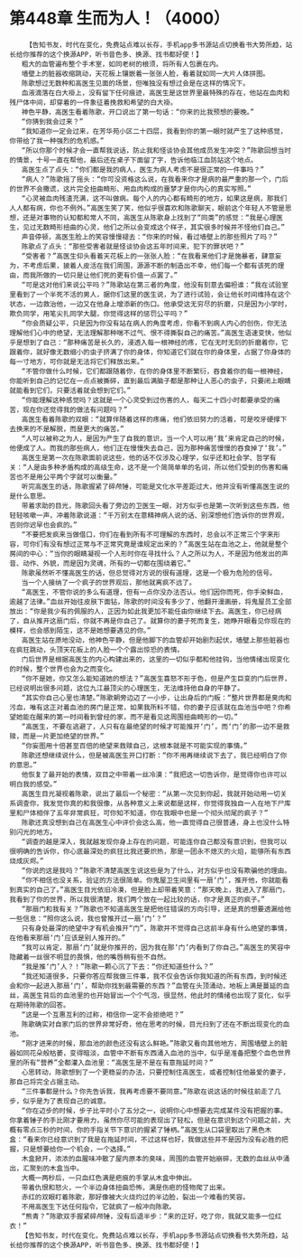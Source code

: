 # 第448章 生而为人！（4000）
        【告知书友，时代在变化，免费站点难以长存，手机app多书源站点切换看书大势所趋，站长给你推荐的这个换源APP，听书音色多、换源、找书都好使！】
       粗大的血管遍布整个手术室，如同老树的根须，将所有人包裹在内。
       墙壁上的脏器收缩跳动，天花板上镶嵌着一张张人脸，看着就如同一大片人体拼图。
       陈歌想过无数种和高医生见面的场景，但唯独没有想过会是在这样的情况下。
       血液滴落在白大褂上，没有留下任何痕迹，高医生是这世界里最特殊的存在，他站在血肉和残尸体中间，却穿着的一件象征着挽救和希望的白大褂。
       神色平静，高医生看着陈歌，开口说出了第一句话：“你来的比我预想的要晚。”
       “你猜到我会过来？”
       “我知道你一定会过来，在芳华苑小区二十四层，我看到你的第一眼时就产生了这种感觉，你带给了我一种强烈的危机感。”
       “所以你那个时候才会一直帮我说话，防止我和怪谈协会其他成员发生冲突？”陈歌回想当时的情景，十号一直在帮他，最后还在桌子下面留了字，告诉他临江血防站这个地点。
       高医生点了点头：“你们都是我的病人，医生为病人考虑不是很正常的一件事吗？”
       “病人？”陈歌摇了摇头：“你可没资格这么说，在我看来你才是病的最严重的那一个，门后的世界不会撒谎，这片完全扭曲畸形、用血肉构成的噩梦才是你内心的真实写照。”
       “心灵被血肉残渣充满，这不叫做病。每个人的内心都有畸形的地方，如果这是病，那我们人人都有病，你也不例外。”高医生笑了笑，他似乎很喜欢和陈歌聊天，眼前这个年轻人不管是思想，还是对事物的认知都和常人不同，高医生从陈歌身上找到了“同类”的感觉：“我是心理医生，见过无数畸形扭曲的心灵，他们之所以会变成这个样子，其实很多时候并不怪他们自己。”
       声音停顿，高医生脸上的笑容慢慢褪去：“你来的时候，看过墙壁上的那些照片了吗？”
       陈歌点了点头：“那些受害者就是怪谈协会这五年时间来，犯下的罪状吧？”
       “受害者？”高医生仰头看着天花板上的一张张人脸：“在我看来他们才是施暴者，肆意妄为，不考虑后果，披着人皮活在我们周围，源源不断的制造出不幸，他们每一个都有该死的理由，而我所做的一切只是让他们死的更有价值一点罢了。”
       “可是这对他们来说公平吗？”陈歌站在第三者的角度，他没有刻意去偏袒谁：“我在试验室里看到了一个半死不活的男人，据你们这里的医生说，为了进行试验，会让他长时间维持在这个状态，一边救治他，一边又在他身上增添新的伤口。他承受这无穷尽的折磨，只是因为小学时，欺负同学，用笔尖扎同学大腿，你觉得这样的惩罚公平吗？”
       “你会质疑公平，只是因为你没有站在病人的角度考虑，你看不到病人内心的创伤，你无法理解他们心中的绝望，无法理解那种喘不过气、恨不得撕裂自己的痛苦。”高医生语速变快，他似乎是想到了自己：“那种痛苦是长久的，浸透入每一根神经的疼，它在无时无刻的折磨着你，它跟着你，就好像无数细小的虫子挤满了你的身体，你知道它们就在你的身体里，占据了你身体的每一寸地方，可你就是无法将它们释放出来。”
       “不管你做什么时候，它们都跟随着你，在你的身体里不断繁衍，吞食着你的每一根神经，你能听到自己的记忆在一点点被撕碎，直到最后满脑子都是那种让人恶心的虫子，只要闭上眼睛就能看到它们，只要活着就会想到它们。”
       “你能理解这种感觉吗？这就是一个心灵受到过伤害的人，每天二十四小时都要承受的痛苦，现在你还觉得我的做法有问题吗？”
       高医生看着陈歌的双眼：“就算伴随着这样的疼痛，他们依旧努力的活着，可是咬牙硬撑下去换来的不是解脱，而是更大的痛苦。”
       “人可以被称之为人，是因为产生了自我的意识，当一个人可以用‘我’来肯定自己的时候，他便成了人。而我的那些病人，他们正在慢慢失去自己，因为那种痛苦慢慢的吞食掉了‘我’。”
       高医生是第一次在陈歌面前说这些，他的话不仅涉及心理学，似乎还和社会学、哲学有关：“人是由多种矛盾构成的高级生命，这不是一个简简单单的名词，所以他们受到的伤害和痛苦也不是用公平两个字就可以衡量。”
       听完高医生的话，陈歌握紧了碎颅锤，可能是文化水平差距过大，他并没有听懂高医生说的是什么意思。
       带着求助的目光，陈歌回头看了旁边的卫医生一眼，对方似乎也是第一次听到这些东西，他轻轻咳嗽一声，冲着陈歌说道：“千万别太在意精神病人说的话、别深想他们告诉你的世界观，否则你迟早也会疯的。”
       “不要把发疯来当做借口，你们在看到所有不可理解的东西时，总会以不正常三个字来形容，可你们有没有想过正常与不正常究竟是谁规定出来的？”高医生站在血池之上，他就是整个房间的中心：“当你的眼睛凝视一个人形时你在寻找什么？人之所以为人，不是因为他发出的声音、动作、外貌，而是因为灵魂，所有的一切都在围绕着它。”
       陈歌虽然听不懂高医生的话，但总觉得对方说的很有道理，这是一个极为危险的信号。
       当一个人接纳了一个疯子的世界观后，那他就离疯不远了。
       “高医生，不管你说的多么有道理，但有一点你没办法否认。他们因你而死，你手染鲜血，逾越了法律。”血丝开始往皮肤下面钻，陈歌的时间没有多少了，他翻开漫画册，将鬼屋员工全部放出：“你是我少有的佩服的人，正因为如此我更加不能任由你继续下去。高医生，你已经病了，自从推开这扇门后，你就不再是你自己了。就算你的妻子死而复生，她睁开眼看见你现在的模样，也会感到陌生，这不是她想要遇见的你。”
       高医生站在原地没动，他神色平静，但是他脚下的血管却开始剧烈起伏，墙壁上那些脏器也在疯狂跳动，头顶天花板上的人脸一个个露出惊恐的表情。
       门后世界是根据高医生的内心构建出来的，这里的一切似乎都和他挂钩，当他情绪出现变化的时候，整个世界也会为之而变化。
       “你不是她，你又怎么能知道她的想法？”高医生喜怒不形于色，但是产生巨变的门后世界，已经说明出很多问题，这位九江最顶尖的心理医生，无法维持他自身的平静了。
       “其实你自己心里也清楚。”陈歌朝旁边迈了一小步，让出身后的门板：“整片世界都是臭肉和污血，唯有这正对着血池的房门是正常，如果我所料不错，你的妻子应该就在血池当中吧？你希望她能在醒来的第一时间看到曾经的家，而不是看见这周围扭曲畸形的一切。”
       “高医生，不要在逃避了，人只有在最绝望的时候才可能推开‘门’，而‘门’的那一边不是救赎，而是一片更加绝望的世界。”
       “你妄图用十倍甚至百倍的绝望来救赎自己，这根本就是不可能实现的事情。”
       陈歌还想继续说什么，但是被高医生开口打断：“你不用再继续说下去了，我已经明白了你的意思。”
       他恢复了最开始的表情，双目之中带着一丝冷漠：“我把这一切告诉你，是觉得你也许可以明白我的感受。”
       高医生目光凝视着陈歌，说出了最后一个秘密：“从第一次见到你起，我就开始动用一切关系调查你，我发觉你真的和我很像，从各种意义上来说都是这样，你觉得我独自一人在地下尸库里和尸体相伴了五年非常疯狂，可你知不知道，你在我眼中也是一个彻头彻尾的疯子？”
       陈歌还真没想到自己在高医生心中评价会这么高，他一直觉得自己很普通，身上也没什么特别闪光的地方。
       “调查的越是深入，我就越发现你身上存在的问题，可能连你自己都没有意识到，但我可以很明确的告诉你，你心底最深处的疯狂比我还要炽热，那是一团永不熄灭的火焰，能够所有东西烧成灰烬。”
       “你说的这是我吗？”陈歌不清楚高医生说这些是为了什么，对方似乎也没有欺骗他的理由。
       “你不相信也没关系，验证的方法很简单。你鬼屋卫生间里有一扇‘门’，推开他，你就能看到真实的自己了。”高医生目光依旧冷漠，但是脸上却带着笑意：“那天晚上，我进入了那扇门，我看到了你的世界，所以我很清楚，我们两个放在一起比较的话，你才是真正的疯子。”
       “那扇门和我有关？”陈歌也不知道高医生是把他往错误的方向引导，还是真的想要透漏给他一些信息：“照你这么说，我也曾推开过一扇‘门’？”
       只有身处最深的绝望中才有机会推开“门”，陈歌并不觉得自己这前半身有什么绝望的事情，在他看来那扇‘门’应该是别人推开的。”
       “我可以肯定，那扇‘门’就是你推开的，因为我在那‘门’内看到了你自己。”高医生的笑容中隐藏着一丝很不明显的畏惧，他的嘴唇稍有些不自然。
       “我是推‘门’人？！”陈歌一颗心沉了下去：“你还知道些什么？”
       “我还知道很多，只要你答应帮我做三件事，我不仅会告诉你我知道的所有东西，到时候还会和你一起进入那扇‘门’，帮助你找到最需要的东西？”血管在头顶涌动，地板上满是蔓延的血丝，高医生背后的血池里的也开始冒出一个个气泡，很显然，他此时的情绪也出现了变化，似乎在期待陈歌的回答。
       “这是一个互惠互利的过称，相信你一定不会拒绝吧？”
       陈歌确实对自家门后的世界非常好奇，他在思考的时候，目光扫到了还在不断出现变化的血池。
       “刚才进来的时候，那血池的颜色还没有这么鲜艳。”陈歌又看向其他地方，周围墙壁上的脏器如同花朵般枯萎，变得暗淡，血管中不断有东西涌入血池的当中，似乎是准备把整个血色世界里的所有“营养”全都灌入血池里：“高医生是不是在有意拖延时间？”
       心思转动，陈歌想到了一个更稳妥的办法，只要控制住高医生，或者控制住他最爱的妻子，那自己将完全占据主动。
       “三件事都是什么？你先告诉我，我再考虑要不要同意。”陈歌在说这话的时候往前走了几步，似乎是为了表现自己的诚意。
       “你在迈步的时候，步子比平时小了五分之一，说明你心中想要去完成某件没有把握的事。你拿着锤子的手比刚才要用力，虽然你尽可能的表现出了轻松，但是在意识到这个问题之前，大概有零点三秒的时间，你的手指关节下意识的握紧了锤柄。”高医生从口袋里取出了黑色木盒：“看来你已经意识到了我是在拖延时间，不过这样也好，我做这些并不是因为没有必胜的把握，只是想要给你一个机会，一个选择。”
       木盒掀开，浓浓的血腥味冲散了屋内原本的臭味，周围的血管开始崩碎，无数的血丝从中涌出，汇聚到的木盒当中。
       大概一两秒后，一只血红色满是疤痕的手掌从木盒中伸出。
       带着仇恨和怒火，一个半边身体扭曲恐怖，满是伤疤的怪物爬了出来。
       赤红的双眼盯着陈歌，那好像被大火烧灼过的半边脸，裂出一个难看的笑容。
       不用高医生下达任何指令，它就疯了一般冲向陈歌。
       “熊青？”陈歌双手握紧碎颅锤，没有后退半步：“来的正好，吃了你，我就又能多一位红衣！”
       【告知书友，时代在变化，免费站点难以长存，手机app多书源站点切换看书大势所趋，站长给你推荐的这个换源APP，听书音色多、换源、找书都好使！】
